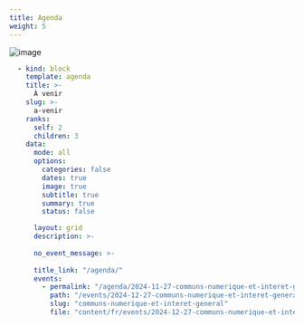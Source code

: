 ```yaml
---
title: Agenda
weight: 5
---
```


![image](https://raw.githubusercontent.com/osunyorg/admin/refs/heads/main/app/assets/images/communication/blocks/templates/agenda.jpg)

```yaml {filename="Données Hugo"}
  - kind: block
    template: agenda
    title: >-
      À venir
    slug: >-
      a-venir
    ranks:
      self: 2
      children: 3
    data:
      mode: all
      options:
        categories: false
        dates: true
        image: true
        subtitle: true
        summary: true
        status: false

      layout: grid
      description: >-
        
      no_event_message: >-
        
      title_link: "/agenda/"
      events:
        - permalink: "/agenda/2024-11-27-communs-numerique-et-interet-general/"
          path: "/events/2024-12-27-communs-numerique-et-interet-general"
          slug: "communs-numerique-et-interet-general"
          file: "content/fr/events/2024-12-27-communs-numerique-et-interet-general.html"
```